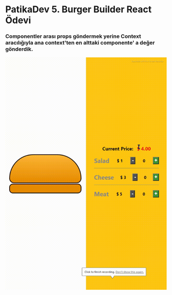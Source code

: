 # PatikaDev 5. Burger Builder React Ödevi

### Componentler arası props göndermek yerine Context aracılığıyla ana context'ten en alttaki componente' a değer gönderdik.

![](kayit.gif)
